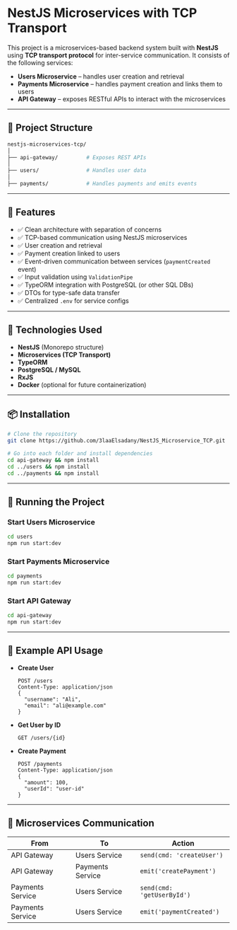 
# NestJS Microservices with TCP Transport

This project is a microservices-based backend system built with **NestJS** using **TCP transport protocol** for inter-service communication. It consists of the following services:

-  **Users Microservice** – handles user creation and retrieval
-  **Payments Microservice** – handles payment creation and links them to users
-  **API Gateway** – exposes RESTful APIs to interact with the microservices

---

## 📁 Project Structure

```bash
nestjs-microservices-tcp/
│
├── api-gateway/         # Exposes REST APIs
│
├── users/               # Handles user data
│
├── payments/            # Handles payments and emits events
```

---

## 🚀 Features

- ✅ Clean architecture with separation of concerns
- ✅ TCP-based communication using NestJS microservices
- ✅ User creation and retrieval
- ✅ Payment creation linked to users
- ✅ Event-driven communication between services (`paymentCreated` event)
- ✅ Input validation using `ValidationPipe`
- ✅ TypeORM integration with PostgreSQL (or other SQL DBs)
- ✅ DTOs for type-safe data transfer
- ✅ Centralized `.env` for service configs

---

## 🔧 Technologies Used

- **NestJS** (Monorepo structure)
- **Microservices (TCP Transport)**
- **TypeORM**
- **PostgreSQL / MySQL**
- **RxJS**
- **Docker** (optional for future containerization)

---

## 📦 Installation

```bash
# Clone the repository
git clone https://github.com/3laaElsadany/NestJS_Microservice_TCP.git

# Go into each folder and install dependencies
cd api-gateway && npm install
cd ../users && npm install
cd ../payments && npm install
```

---

## 🧪 Running the Project

### Start Users Microservice
```bash
cd users
npm run start:dev
```

### Start Payments Microservice
```bash
cd payments
npm run start:dev
```

### Start API Gateway
```bash
cd api-gateway
npm run start:dev
```

---

## 📮 Example API Usage 

- **Create User**
  ```http
  POST /users
  Content-Type: application/json
  {
    "username": "Ali",
    "email": "ali@example.com"
  }
  ```

- **Get User by ID**
  ```http
  GET /users/{id}
  ```

- **Create Payment**
  ```http
  POST /payments
  Content-Type: application/json
  {
    "amount": 100,
    "userId": "user-id"
  }
  ```

---

## 📡 Microservices Communication

| From             | To               | Action                           |
|------------------|------------------|----------------------------------|
| API Gateway      | Users Service    | `send(cmd: 'createUser')`        |
| API Gateway      | Payments Service | `emit('createPayment')`          |
| Payments Service | Users Service    | `send(cmd: 'getUserById')`       |
| Payments Service | Users Service    | `emit('paymentCreated')`         |

